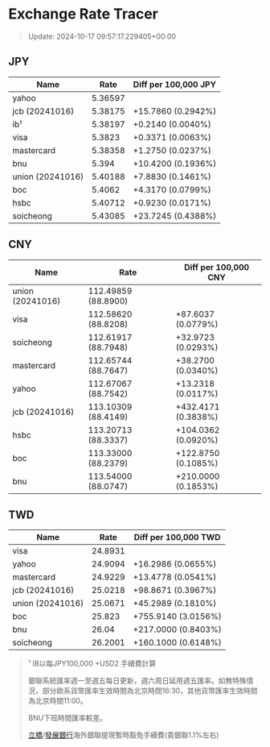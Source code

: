 # Exchange Rate Tracer

> Update: 2024-10-17 09:57:17.229405+00:00

## JPY

| Name             |    Rate | Diff per 100,000 JPY   |
|------------------|---------|------------------------|
| yahoo            | 5.36597 |                        |
| jcb (20241016)   | 5.38175 | +15.7860 (0.2942%)     |
| ib¹              | 5.38197 | +0.2140 (0.0040%)      |
| visa             | 5.3823  | +0.3371 (0.0063%)      |
| mastercard       | 5.38358 | +1.2750 (0.0237%)      |
| bnu              | 5.394   | +10.4200 (0.1936%)     |
| union (20241016) | 5.40188 | +7.8830 (0.1461%)      |
| boc              | 5.4062  | +4.3170 (0.0799%)      |
| hsbc             | 5.40712 | +0.9230 (0.0171%)      |
| soicheong        | 5.43085 | +23.7245 (0.4388%)     |

## CNY

| Name             | Rate                | Diff per 100,000 CNY   |
|------------------|---------------------|------------------------|
| union (20241016) | 112.49859	(88.8900) |                        |
| visa             | 112.58620	(88.8208) | +87.6037 (0.0779%)     |
| soicheong        | 112.61917	(88.7948) | +32.9723 (0.0293%)     |
| mastercard       | 112.65744	(88.7647) | +38.2700 (0.0340%)     |
| yahoo            | 112.67067	(88.7542) | +13.2318 (0.0117%)     |
| jcb (20241016)   | 113.10309	(88.4149) | +432.4171 (0.3838%)    |
| hsbc             | 113.20713	(88.3337) | +104.0362 (0.0920%)    |
| boc              | 113.33000	(88.2379) | +122.8750 (0.1085%)    |
| bnu              | 113.54000	(88.0747) | +210.0000 (0.1853%)    |

## TWD

| Name             |    Rate | Diff per 100,000 TWD   |
|------------------|---------|------------------------|
| visa             | 24.8931 |                        |
| yahoo            | 24.9094 | +16.2986 (0.0655%)     |
| mastercard       | 24.9229 | +13.4778 (0.0541%)     |
| jcb (20241016)   | 25.0218 | +98.8671 (0.3967%)     |
| union (20241016) | 25.0671 | +45.2989 (0.1810%)     |
| boc              | 25.823  | +755.9140 (3.0156%)    |
| bnu              | 26.04   | +217.0000 (0.8403%)    |
| soicheong        | 26.2001 | +160.1000 (0.6148%)    |


> ¹ IB以每JPY100,000 +USD2 手續費計算
>
> 銀聯系統匯率週一至週五每日更新，週六周日延用週五匯率。如無特殊情況，部分歐系貨幣匯率生效時間為北京時間16:30，其他貨幣匯率生效時間為北京時間11:00。
>
> BNU下班時間匯率較差。
>
> [立橋](https://www.wlbank.com.mo/uploads/ueditor/file/20181211/1544536513900230.pdf)/[發展銀行](https://www.mdb.com.mo/Service_Charges_20230728.pdf)海外銀聯提現暫時豁免手續費(貴銀聯1.1%左右)

